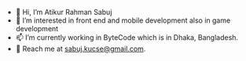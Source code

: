 - 👋 Hi, I’m Atikur Rahman Sabuj
- 👀 I’m interested in front end and mobile development also in game development 
- 📫 I’m currently working in ByteCode which is in Dhaka, Bangladesh.
- 📲 Reach me at sabuj.kucse@gmail.com.

<!---
Atikur-Rahman-Sabuj/Atikur-Rahman-Sabuj is a ✨ special ✨ repository because its `README.md` (this file) appears on your GitHub profile.
You can click the Preview link to take a look at your changes.
--->
